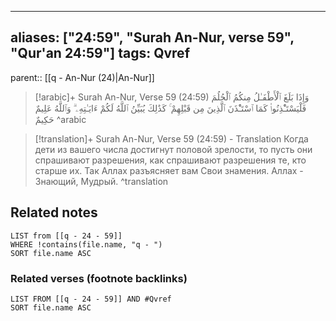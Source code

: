 
---
aliases: ["24:59", "Surah An-Nur, verse 59", "Qur'an 24:59"]
tags: Qvref
---

parent:: [[q - An-Nur (24)|An-Nur]]

> [!arabic]+ Surah An-Nur, Verse 59 (24:59)
> <span class="quran-arabic">وَإِذَا بَلَغَ ٱلْأَطْفَـٰلُ مِنكُمُ ٱلْحُلُمَ فَلْيَسْتَـْٔذِنُوا۟ كَمَا ٱسْتَـْٔذَنَ ٱلَّذِينَ مِن قَبْلِهِمْ ۚ كَذَٰلِكَ يُبَيِّنُ ٱللَّهُ لَكُمْ ءَايَـٰتِهِۦ ۗ وَٱللَّهُ عَلِيمٌ حَكِيمٌ</span>
^arabic

> [!translation]+ Surah An-Nur, Verse 59 (24:59) - Translation
> Когда дети из вашего числа достигнут половой зрелости, то пусть они спрашивают разрешения, как спрашивают разрешения те, кто старше их. Так Аллах разъясняет вам Свои знамения. Аллах - Знающий, Мудрый.
^translation



## Related notes
```dataview
LIST from [[q - 24 - 59]]
WHERE !contains(file.name, "q - ")
SORT file.name ASC
```

### Related verses (footnote backlinks)
```dataview
LIST FROM [[q - 24 - 59]] AND #Qvref
SORT file.name ASC
```

